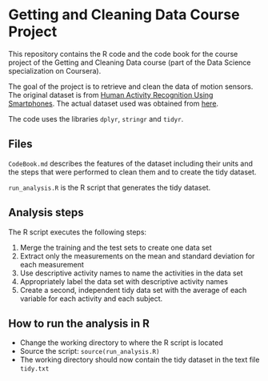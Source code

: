 # Getting and Cleaning Data Course Project

This repository contains the R code and the code book for the course project of the Getting and Cleaning Data course (part of the Data Science specialization on Coursera).

The goal of the project is to retrieve and clean the data of motion sensors. The original dataset is from [Human Activity Recognition Using Smartphones](http://archive.ics.uci.edu/ml/datasets/Human+Activity+Recognition+Using+Smartphones). The actual dataset used was obtained from [here](https://d396qusza40orc.cloudfront.net/getdata%2Fprojectfiles%2FUCI%20HAR%20Dataset.zip).

The code uses the libraries `dplyr`, `stringr` and `tidyr`.

## Files

`CodeBook.md` describes the features of the dataset including their units and the steps that were performed to clean them and to create the tidy dataset.

`run_analysis.R` is the R script that generates the tidy dataset.

## Analysis steps

The R script executes the following steps:

1. Merge the training and the test sets to create one data set
2. Extract only the measurements on the mean and standard deviation for each measurement 
3. Use descriptive activity names to name the activities in the data set
4. Appropriately label the data set with descriptive activity names
5. Create a second, independent tidy data set with the average of each variable for each activity and each subject.

## How to run the analysis in R

* Change the working directory to where the R script is located
* Source the script: `source(run_analysis.R)`
* The working directory should now contain the tidy dataset in the text file `tidy.txt`